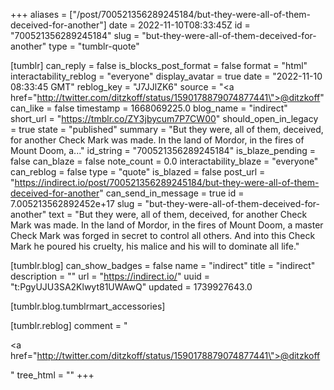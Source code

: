 +++
aliases = ["/post/700521356289245184/but-they-were-all-of-them-deceived-for-another"]
date = 2022-11-10T08:33:45Z
id = "700521356289245184"
slug = "but-they-were-all-of-them-deceived-for-another"
type = "tumblr-quote"

[tumblr]
can_reply = false
is_blocks_post_format = false
format = "html"
interactability_reblog = "everyone"
display_avatar = true
date = "2022-11-10 08:33:45 GMT"
reblog_key = "J7JJlZK6"
source = "<a href=\"http://twitter.com/ditzkoff/status/1590178879074877441\">@ditzkoff</a>"
can_like = false
timestamp = 1668069225.0
blog_name = "indirect"
short_url = "https://tmblr.co/ZY3jbycum7P7CW00"
should_open_in_legacy = true
state = "published"
summary = "But they were, all of them, deceived, for another Check Mark was made. In the land of Mordor, in the fires of Mount Doom, a..."
id_string = "700521356289245184"
is_blaze_pending = false
can_blaze = false
note_count = 0.0
interactability_blaze = "everyone"
can_reblog = false
type = "quote"
is_blazed = false
post_url = "https://indirect.io/post/700521356289245184/but-they-were-all-of-them-deceived-for-another"
can_send_in_message = true
id = 7.005213562892452e+17
slug = "but-they-were-all-of-them-deceived-for-another"
text = "But they were, all of them, deceived, for another Check Mark was made. In the land of Mordor, in the fires of Mount Doom, a master Check Mark was forged in secret to control all others. And into this Check Mark he poured his cruelty, his malice and his will to dominate all life."

[tumblr.blog]
can_show_badges = false
name = "indirect"
title = "indirect"
description = ""
url = "https://indirect.io/"
uuid = "t:PgyUJU3SA2Klwyt81UWAwQ"
updated = 1739927643.0

[tumblr.blog.tumblrmart_accessories]

[tumblr.reblog]
comment = "<p><a href=\"http://twitter.com/ditzkoff/status/1590178879074877441\">@ditzkoff</a></p>"
tree_html = ""
+++
